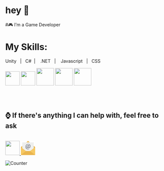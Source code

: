 # hey 👋

#🎮 I’m a Game Developer

# My Skills:
Unity&nbsp;&nbsp;&nbsp;|&nbsp;&nbsp;&nbsp;C#&nbsp;&nbsp;|&nbsp;&nbsp;&nbsp;&nbsp;.NET&nbsp;&nbsp;&nbsp;|&nbsp;&nbsp;&nbsp;&nbsp;Javascript&nbsp;&nbsp;&nbsp;|&nbsp;&nbsp;&nbsp;CSS&nbsp;&nbsp;&nbsp;

<a href="https://dotnet.microsoft.com/en-us/learn/dotnet/what-is-dotnet"><img src="https://mennankose.com/content/images/size/w1000/2019/09/netcore.png"  height="45" width="45"></a>
<a href="https://unity.com/"><img src=""  height="45" width="45"></a>
<a href="https://developer.mozilla.org/en-US/docs/Web/JavaScript"><img src="https://raw.githubusercontent.com/yurijserrano/Github-Profile-Readme-Logos/master/programming%20languages/javascript.svg"  height="55" width="55" ></a>
<a href="https://developer.mozilla.org/es-US/docs/Web/CSS"><img src="https://raw.githubusercontent.com/yurijserrano/Github-Profile-Readme-Logos/master/others/css.svg"  height="55" width="55" ></a>
<a href="https://developer.mozilla.org/es-US/docs/Web/HTML"><img src="https://raw.githubusercontent.com/yurijserrano/Github-Profile-Readme-Logos/master/others/html.svg"  height="55" width="55" ></a>


<br/><br/>

## ⌚ If there's anything I can help with, feel free to ask
<br/>
<a href=https://www.linkedin.com/in/talha-doğan-820a081b1/"><img src="https://upload.wikimedia.org/wikipedia/commons/thumb/c/ca/LinkedIn_logo_initials.png/900px-LinkedIn_logo_initials.png" height="45" width="45" >
<a href="mailto:talha.dogan.2023@ogr.iu.edu.tr"><img src="https://raw.githubusercontent.com/triciopa/triciopa/main/logos/others/email.svg"  height="45" width="45" ></a>



![Counter](https://komarev.com/ghpvc/?username=Talha-Dogan&style=flat-square&label=Profile%20Views)

